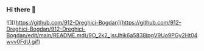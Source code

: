 ### Hi there 👋
![][(https://github.com/912-Dreghici-Bogdan](https://github.com/912-Dreghici-Bogdan/912-Dreghici-Bogdan/edit/main/README.md)/9O_2k2_jsrJhik6a5838ipgV9Uo9PGy2Ht04wvv0FdU.gif)


<!--
**912-Dreghici-Bogdan/912-Dreghici-Bogdan** is a ✨ _special_ ✨ repository because its `README.md` (this file) appears on your GitHub profile.

Here are some ideas to get you started:

- 🔭 I’m currently working on ...
- 🌱 I’m currently learning ...
- 👯 I’m looking to collaborate on ...
- 🤔 I’m looking for help with ...
- 💬 Ask me about ...
- 📫 How to reach me: ...
- 😄 Pronouns: ...
- ⚡ Fun fact: ...
-->
